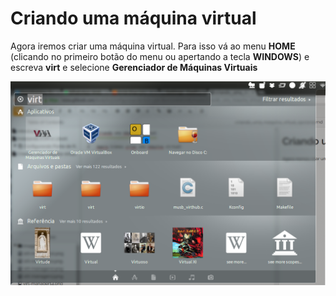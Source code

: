 Criando uma máquina virtual
===========================

Agora iremos criar uma máquina virtual. Para isso vá ao menu **HOME**
(clicando no primeiro botão do menu ou apertando a tecla **WINDOWS**)
e escreva **virt** e selecione **Gerenciador de Máquinas Virtuais**

![Virt Manager no Menu do Ubuntu](images/virt-manager-1.png)

